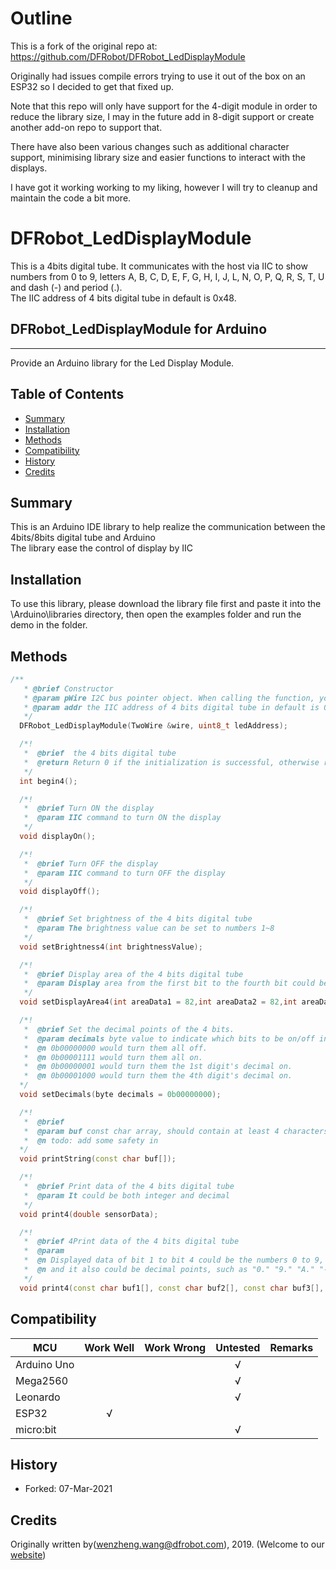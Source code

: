 # Outline
This is a fork of the original repo at: https://github.com/DFRobot/DFRobot_LedDisplayModule

Originally had issues compile errors trying to use it out of the box on an ESP32 so I decided to get that fixed up.

Note that this repo will only have support for the 4-digit module in order to reduce the library size, I may in the future add in 8-digit support or create another add-on repo to support that.

There have also been various changes such as additional character support, minimising library size and easier functions to interact with the displays.

I have got it working working to my liking, however I will try to cleanup and maintain the code a bit more.

# DFRobot_LedDisplayModule
This is a 4bits digital tube. It communicates with the host via IIC to show numbers from 0 to 9, letters A, B, C, D, E, F, G, H, I, J, L, N, O, P, Q, R, S, T, U and dash (-) and period (.). <br>
The IIC address of 4 bits digital tube in default is 0x48. <br>

## DFRobot_LedDisplayModule for Arduino
---------------------------------------------------------
Provide an Arduino library for the Led Display Module.

## Table of Contents

* [Summary](#summary)
* [Installation](#installation)
* [Methods](#methods)
* [Compatibility](#compatibility)
* [History](#history)
* [Credits](#credits)

## Summary
This is an Arduino IDE library to help realize the communication between the 4bits/8bits digital tube and Arduino<br>
The library ease the control of display by IIC<br>

## Installation

To use this library, please download the library file first and paste it into the \Arduino\libraries directory, then open the examples folder and run the demo in the folder.

## Methods

```C++
/**
   * @brief Constructor
   * @param pWire I2C bus pointer object. When calling the function, you may transfer a parameter into it. Default as Wire
   * @param addr the IIC address of 4 bits digital tube in default is 0x48
   */
  DFRobot_LedDisplayModule(TwoWire &wire, uint8_t ledAddress);

  /*!
   *  @brief  the 4 bits digital tube
   *  @return Return 0 if the initialization is successful, otherwise return non-zero
   */
  int begin4();

  /*!
   *  @brief Turn ON the display
   *  @param IIC command to turn ON the display
   */
  void displayOn();

  /*!
   *  @brief Turn OFF the display
   *  @param IIC command to turn OFF the display
   */
  void displayOff();

  /*!
   *  @brief Set brightness of the 4 bits digital tube
   *  @param The brightness value can be set to numbers 1~8
   */
  void setBrightness4(int brightnessValue);

  /*!
   *  @brief Display area of the 4 bits digital tube
   *  @param Display area from the first bit to the fourth bit could be number 1~4.
   */
  void setDisplayArea4(int areaData1 = 82,int areaData2 = 82,int areaData3 = 82,int areaData4 = 82);

  /*!
   *  @brief Set the decimal points of the 4 bits.
   *  @param decimals byte value to indicate which bits to be on/off in LSB order.
   *  @n 0b00000000 would turn them all off.
   *  @n 0b00001111 would turn them all on.
   *  @n 0b00000001 would turn them the 1st digit's decimal on.
   *  @n 0b00001000 would turn them the 4th digit's decimal on.
  */
  void setDecimals(byte decimals = 0b00000000);

  /*!
   *  @brief
   *  @param buf const char array, should contain at least 4 characters.
   *  @n todo: add some safety in
  */
  void printString(const char buf[]);

  /*!
   *  @brief Print data of the 4 bits digital tube
   *  @param It could be both integer and decimal
   */
  void print4(double sensorData);

  /*!
   *  @brief 4Print data of the 4 bits digital tube
   *  @param
   *  @n Displayed data of bit 1 to bit 4 could be the numbers 0 to 9, capital letters A, B, C, D, E, F, H, L, O, P, U and dash-,
   *  @n and it also could be decimal points, such as "0." "9." "A." "-."
   */
  void print4(const char buf1[], const char buf2[], const char buf3[], const char buf4[]);
```

## Compatibility

MCU                | Work Well    | Work Wrong   | Untested    | Remarks
------------------ | :----------: | :----------: | :---------: | -----
Arduino Uno        |             |              |      √       |
Mega2560        |             |              |       √      |
Leonardo        |             |              |      √       |
ESP32         |      √       |              |             |
micro:bit        |             |              |     √        |

## History

- Forked: 07-Mar-2021

## Credits

Originally written by(wenzheng.wang@dfrobot.com), 2019. (Welcome to our [website](https://www.dfrobot.com/))

